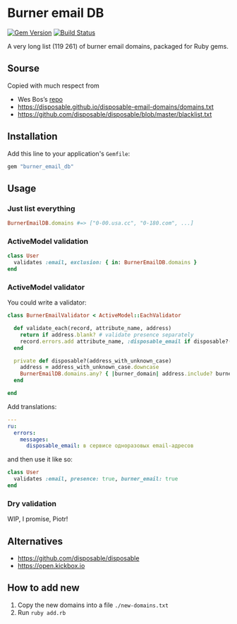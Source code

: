 # Burner email DB

[![Gem Version](https://badge.fury.io/rb/burner_email_db.svg)](https://badge.fury.io/rb/burner_email_db)
[![Build Status](https://travis-ci.org/sergeypedan/burner_email_db.svg?branch=master)](https://travis-ci.org/sergeypedan/burner_email_db)

A very long list (119 261) of burner email domains, packaged for Ruby gems.

## Sourse

Copied with much respect from

- Wes Bos’s [repo](https://github.com/wesbos/burner-email-providers)
- https://disposable.github.io/disposable-email-domains/domains.txt
- https://github.com/disposable/disposable/blob/master/blacklist.txt

## Installation

Add this line to your application's `Gemfile`:

```ruby
gem "burner_email_db"
```

## Usage

### Just list everything

```ruby
BurnerEmailDB.domains #=> ["0-00.usa.cc", "0-180.com", ...]
```

### ActiveModel validation

```ruby
class User
  validates :email, exclusion: { in: BurnerEmailDB.domains }
end
```

### ActiveModel validator

You could write a validator:

```ruby
class BurnerEmailValidator < ActiveModel::EachValidator

  def validate_each(record, attribute_name, address)
    return if address.blank? # validate presence separately
    record.errors.add attribute_name, :disposable_email if disposable?(address)
  end

  private def disposable?(address_with_unknown_case)
    address = address_with_unknown_case.downcase
    BurnerEmailDB.domains.any? { |burner_domain| address.include? burner_domain }
  end

end
```

Add translations:

```yaml
---
ru:
  errors:
    messages:
      disposable_email: в сервисе одноразовых email-адресов
```

and then use it like so:

```ruby
class User
  validates :email, presence: true, burner_email: true
end
```

### Dry validation

WIP, I promise, Piotr!

## Alternatives

- https://github.com/disposable/disposable
- https://open.kickbox.io

## How to add new

1. Copy the new domains into a file `./new-domains.txt`
1. Run `ruby add.rb`
